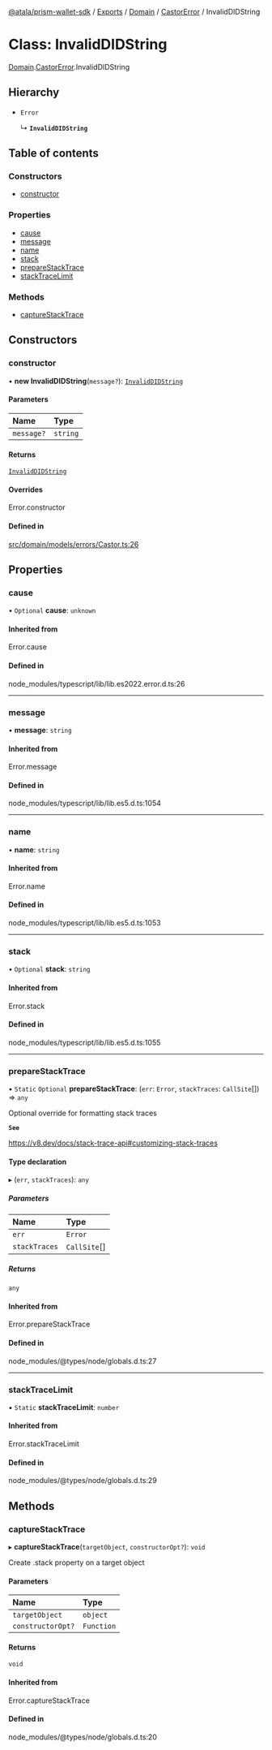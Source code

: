 [@atala/prism-wallet-sdk](../README.md) / [Exports](../modules.md) / [Domain](../modules/Domain.md) / [CastorError](../modules/Domain.CastorError.md) / InvalidDIDString

# Class: InvalidDIDString

[Domain](../modules/Domain.md).[CastorError](../modules/Domain.CastorError.md).InvalidDIDString

## Hierarchy

- `Error`

  ↳ **`InvalidDIDString`**

## Table of contents

### Constructors

- [constructor](Domain.CastorError.InvalidDIDString.md#constructor)

### Properties

- [cause](Domain.CastorError.InvalidDIDString.md#cause)
- [message](Domain.CastorError.InvalidDIDString.md#message)
- [name](Domain.CastorError.InvalidDIDString.md#name)
- [stack](Domain.CastorError.InvalidDIDString.md#stack)
- [prepareStackTrace](Domain.CastorError.InvalidDIDString.md#preparestacktrace)
- [stackTraceLimit](Domain.CastorError.InvalidDIDString.md#stacktracelimit)

### Methods

- [captureStackTrace](Domain.CastorError.InvalidDIDString.md#capturestacktrace)

## Constructors

### constructor

• **new InvalidDIDString**(`message?`): [`InvalidDIDString`](Domain.CastorError.InvalidDIDString.md)

#### Parameters

| Name | Type |
| :------ | :------ |
| `message?` | `string` |

#### Returns

[`InvalidDIDString`](Domain.CastorError.InvalidDIDString.md)

#### Overrides

Error.constructor

#### Defined in

[src/domain/models/errors/Castor.ts:26](https://github.com/hyperledger/identus-edge-agent-sdk-ts/blob/47157819fe5d19bccc5fcc542e98f32706bff6c2/src/domain/models/errors/Castor.ts#L26)

## Properties

### cause

• `Optional` **cause**: `unknown`

#### Inherited from

Error.cause

#### Defined in

node_modules/typescript/lib/lib.es2022.error.d.ts:26

___

### message

• **message**: `string`

#### Inherited from

Error.message

#### Defined in

node_modules/typescript/lib/lib.es5.d.ts:1054

___

### name

• **name**: `string`

#### Inherited from

Error.name

#### Defined in

node_modules/typescript/lib/lib.es5.d.ts:1053

___

### stack

• `Optional` **stack**: `string`

#### Inherited from

Error.stack

#### Defined in

node_modules/typescript/lib/lib.es5.d.ts:1055

___

### prepareStackTrace

▪ `Static` `Optional` **prepareStackTrace**: (`err`: `Error`, `stackTraces`: `CallSite`[]) => `any`

Optional override for formatting stack traces

**`See`**

https://v8.dev/docs/stack-trace-api#customizing-stack-traces

#### Type declaration

▸ (`err`, `stackTraces`): `any`

##### Parameters

| Name | Type |
| :------ | :------ |
| `err` | `Error` |
| `stackTraces` | `CallSite`[] |

##### Returns

`any`

#### Inherited from

Error.prepareStackTrace

#### Defined in

node_modules/@types/node/globals.d.ts:27

___

### stackTraceLimit

▪ `Static` **stackTraceLimit**: `number`

#### Inherited from

Error.stackTraceLimit

#### Defined in

node_modules/@types/node/globals.d.ts:29

## Methods

### captureStackTrace

▸ **captureStackTrace**(`targetObject`, `constructorOpt?`): `void`

Create .stack property on a target object

#### Parameters

| Name | Type |
| :------ | :------ |
| `targetObject` | `object` |
| `constructorOpt?` | `Function` |

#### Returns

`void`

#### Inherited from

Error.captureStackTrace

#### Defined in

node_modules/@types/node/globals.d.ts:20
